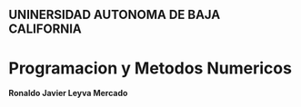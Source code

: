 ## UNINERSIDAD AUTONOMA DE BAJA CALIFORNIA
# Programacion y Metodos Numericos 

**Ronaldo Javier Leyva Mercado**
